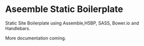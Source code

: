 Aseemble Static Boilerplate
===========================

Static Site Boilerplate using Assemble,H5BP, SASS, Bower.io and Handlebars.

More documentation coming.
